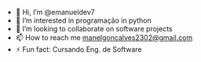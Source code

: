 - 👋 Hi, I’m @emanueldev7
- 👀 I’m interested in programação in python
- 💞️ I’m looking to collaborate on software projects
- 📫 How to reach me manelgoncalves2302@gmail.com
- ⚡ Fun fact: Cursando Eng. de Software

<!---
emanueldev7/emanueldev7 is a ✨ special ✨ repository because its `README.md` (this file) appears on your GitHub profile.
You can click the Preview link to take a look at your changes.
--->

